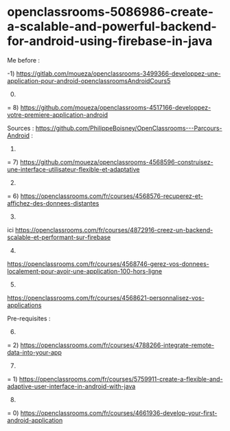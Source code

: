 # openclassrooms-5086986-create-a-scalable-and-powerful-backend-for-android-using-firebase-in-java
Me before : 

-1) 
https://gitlab.com/moueza/openclassrooms-3499366-developpez-une-application-pour-android-openclassroomsAndroidCours5

0)
= 8) https://github.com/moueza/openclassrooms-4517166-developpez-votre-premiere-application-android



Sources : https://github.com/PhilippeBoisney/OpenClassrooms---Parcours-Android :

 1)
 = 7) https://github.com/moueza/openclassrooms-4568596-construisez-une-interface-utilisateur-flexible-et-adaptative
 
2)
= 6) https://openclassrooms.com/fr/courses/4568576-recuperez-et-affichez-des-donnees-distantes

3)
ici https://openclassrooms.com/fr/courses/4872916-creez-un-backend-scalable-et-performant-sur-firebase
      
4)
https://openclassrooms.com/fr/courses/4568746-gerez-vos-donnees-localement-pour-avoir-une-application-100-hors-ligne

5)
https://openclassrooms.com/fr/courses/4568621-personnalisez-vos-applications


Pre-requisites :

6)
= 2) https://openclassrooms.com/fr/courses/4788266-integrate-remote-data-into-your-app

7)
= 1) https://openclassrooms.com/fr/courses/5759911-create-a-flexible-and-adaptive-user-interface-in-android-with-java

8)
= 0) https://openclassrooms.com/fr/courses/4661936-develop-your-first-android-application
